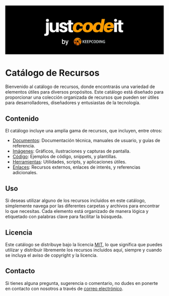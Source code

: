 ![This is me](https://github.com/JustCodeItDeveloper/JustCodeItDeveloper/blob/main/logo.jpeg)


# Catálogo de Recursos

Bienvenido al catálogo de recursos, donde encontrarás una variedad de elementos útiles para diversos propósitos. Este catálogo está diseñado para proporcionar una colección organizada de recursos que pueden ser útiles para desarrolladores, diseñadores y entusiastas de la tecnología.

## Contenido

El catálogo incluye una amplia gama de recursos, que incluyen, entre otros:

- [Documentos](docs/): Documentación técnica, manuales de usuario, y guías de referencia.
- [Imágenes](images/): Gráficos, ilustraciones y capturas de pantalla.
- [Código](code/): Ejemplos de código, snippets, y plantillas.
- [Herramientas](tools/): Utilidades, scripts, y aplicaciones útiles.
- [Enlaces](links.md): Recursos externos, enlaces de interés, y referencias adicionales.

## Uso

Si deseas utilizar alguno de los recursos incluidos en este catálogo, simplemente navega por las diferentes carpetas y archivos para encontrar lo que necesitas. Cada elemento está organizado de manera lógica y etiquetado con palabras clave para facilitar la búsqueda.

## Licencia

Este catálogo se distribuye bajo la licencia [MIT](LICENSE), lo que significa que puedes utilizar y distribuir libremente los recursos incluidos aquí, siempre y cuando se incluya el aviso de copyright y la licencia.

## Contacto

Si tienes alguna pregunta, sugerencia o comentario, no dudes en ponerte en contacto con nosotros a través de [correo electrónico](mailto:jpuente720@gmail.com).


